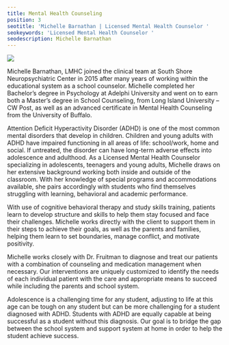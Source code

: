 ```yaml
---
title: Mental Health Counseling
position: 3
seotitle: 'Michelle Barnathan | Licensed Mental Health Counselor '
seokeywords: 'Licensed Mental Health Counselor '
seodescription: Michelle Barnathan
---
```

![](/uploads/michelle-lmhc.jpg)

Michelle Barnathan, LMHC joined the clinical team at South Shore Neuropsychiatric Center in 2015 after many years of working within the educational system as a school counselor.  Michelle completed her Bachelor’s degree in Psychology at Adelphi University and went on to earn both a Master’s degree in School Counseling, from Long Island University – CW Post, as well as an advanced certificate in Mental Health Counseling from the University of Buffalo.  

Attention Deficit Hyperactivity Disorder (ADHD) is one of the most common mental disorders that develop in children. Children and young adults with ADHD have impaired functioning in all areas of life: school/work, home and social. If untreated, the disorder can have long-term adverse effects into adolescence and adulthood.  As a Licensed Mental Health Counselor specializing in adolescents, teenagers and young adults, Michelle draws on her extensive background working both inside and outside of the classroom.  With her knowledge of special programs and accommodations available, she pairs accordingly with students who find themselves struggling with learning, behavioral and academic performance.

With use of cognitive behavioral therapy and study skills training, patients learn to develop structure and skills to help them stay focused and face their challenges.  Michelle works directly with the client to support them in their steps to achieve their goals, as well as the parents and families, helping them learn to set boundaries, manage conflict, and motivate positivity. 

Michelle works closely with Dr. Fruitman to diagnose and treat our patients with a combination of counseling and medication management when necessary. Our interventions are uniquely customized to identify the needs of each individual patient with the care and appropriate means to succeed while including the parents and school system. 

Adolescence is a challenging time for any student, adjusting to life at this age can be tough on any student but can be more challenging for a student diagnosed with ADHD.  Students with ADHD are equally capable at being successful as a student without this diagnosis.   Our goal is to bridge the gap between the school system and support system at home in order to help the student achieve success.
